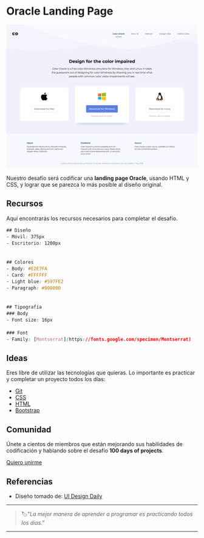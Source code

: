 # Oracle Landing Page


![oracle landing page](./img/78-day.png)

Nuestro desafío será codificar una **landing page Oracle**, usando HTML y CSS, y lograr que se parezca lo más posible al diseño original.


## Recursos

Aquí encontrarás los recursos necesarios para completar el desafío.

```css
## Diseño
- Móvil: 375px
- Escritorio: 1200px


## Colores
- Body: #E2E7FA
- Card: #FFFFFF
- Light blue: #597FE2
- Paragraph: #000000


## Tipografía
### Body
- Font size: 16px

### Font
- Family: [Montserrat](https://fonts.google.com/specimen/Montserrat)
```


## Ideas

Eres libre de utilizar las tecnologías que quieras. Lo importante es practicar y completar un proyecto todos los días:

- [Git](https://git-scm.com/)
- [CSS](https://www.w3schools.com/css/default.asp)
- [HTML](https://www.w3schools.com/html/default.asp)
- [Bootstrap](https://getbootstrap.com/)


## Comunidad

Únete a cientos de miembros que están mejorando sus habilidades de codificación y hablando sobre el desafío **100 days of projects**.

<a href="https://chat.whatsapp.com/LDaK0dksr8f7FbsTWSf0ww" class="btn">
  Quiero unirme
</a>


## Referencias

- Diseño tomado de: [UI Design Daily](https://www.uidesigndaily.com/posts/figma-landing-page-website-day-955)

---

> 🏷️"_La mejor manera de aprender a programar es practicando todos los días."_  

---
